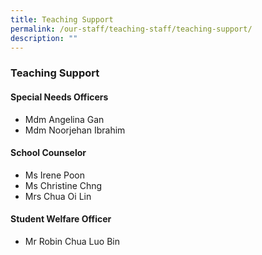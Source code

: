 ```yaml
---
title: Teaching Support
permalink: /our-staff/teaching-staff/teaching-support/
description: ""
---
```

### **Teaching Support**

#### **Special Needs Officers**

*   Mdm Angelina Gan  
*   Mdm Noorjehan Ibrahim

#### **School Counselor**

*   Ms Irene Poon
*   Ms Christine Chng
*   Mrs Chua Oi Lin

#### **Student Welfare Officer**

*  Mr Robin Chua Luo Bin